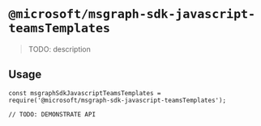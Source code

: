 # `@microsoft/msgraph-sdk-javascript-teamsTemplates`

> TODO: description

## Usage

```
const msgraphSdkJavascriptTeamsTemplates = require('@microsoft/msgraph-sdk-javascript-teamsTemplates');

// TODO: DEMONSTRATE API
```
